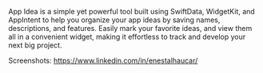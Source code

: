 App Idea is a simple yet powerful tool built using SwiftData, WidgetKit, and AppIntent to help you organize your app ideas by saving names, descriptions, and features.
Easily mark your favorite ideas, and view them all in a convenient widget, making it effortless to track and develop your next big project.

Screenshots: https://www.linkedin.com/in/enestalhaucar/
